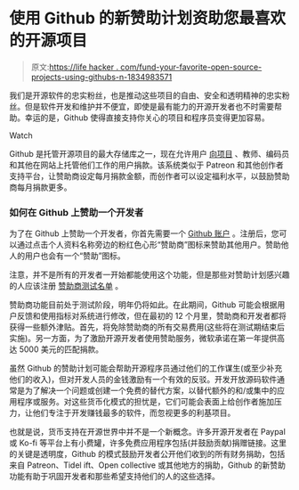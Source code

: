 # 使用 Github 的新赞助计划资助您最喜欢的开源项目

> 原文:[https://life hacker . com/fund-your-favorite-open-source-projects-using-githubs-n-1834983571](https://lifehacker.com/fund-your-favorite-open-source-projects-using-githubs-n-1834983571)

我们是开源软件的忠实粉丝，也是推动这些项目的自由、安全和透明精神的忠实粉丝。但是软件开发和维护并不便宜，即使是最有能力的开源开发者也不时需要帮助。幸运的是，Github 使得直接支持你关心的项目和程序员变得更加容易。

Watch

Github 是托管开源项目的最大存储库之一，现在允许用户 [向项目](https://github.com/sponsors) 、教师、编码员和其他在网站上托管他们工作的用户捐款。该系统类似于 Patreon 和其他创作者支持平台，让赞助商设定每月捐款金额，而创作者可以设定福利水平，以鼓励赞助商每月捐款更多。

### 如何在 Github 上赞助一个开发者

为了在 Github 上赞助一个开发者，你首先需要一个 [Github 账户](https://github.com/join?return_to=%2Fsponsors&source=login) 。注册后，您可以通过点击个人资料名称旁边的粉红色心形“赞助商”图标来赞助其他用户。赞助他人的用户也会有一个“赞助”图标。

注意，并不是所有的开发者一开始都能使用这个功能，但是那些对赞助计划感兴趣的人应该注册 [赞助商测试名单](https://github.com/sponsors) 。

赞助商功能目前处于测试阶段，明年仍将如此。在此期间，Github 可能会根据用户反馈和使用指标对系统进行修改，但在最初的 12 个月里，赞助商和开发者都将获得一些额外津贴。首先，将免除赞助商的所有交易费用(这些将在测试期结束后实施)。另一方面，为了激励开源开发者使用赞助服务，微软承诺在第一年提供高达 5000 美元的匹配捐款。

虽然 Github 的赞助计划可能会帮助开源程序员通过他们的工作谋生(或至少补充他们的收入)，但对开发人员的金钱激励有一个有效的反驳。开发开放源码软件通常是为了解决一个问题或创建一个免费的替代方案，以替代额外的和/或集中的应用程序或服务。对这些货币化模式的担忧是，它们可能会表面上给创作者施加压力，让他们专注于开发赚钱最多的软件，而忽视更多的利基项目。

也就是说，货币支持在开源世界中并不是一个新概念。许多开源开发者在 Paypal 或 Ko-fi 等平台上有小费罐，许多免费应用程序包括(并鼓励贡献)捐赠链接。这里的关键是透明度，Github 的模式鼓励开发者公开他们收到的所有财务捐助，包括来自 Patreon、Tidel ift、Open collective 或其他地方的捐助，Github 的新赞助功能有助于巩固开发者和那些希望支持他们的人的这些选择。